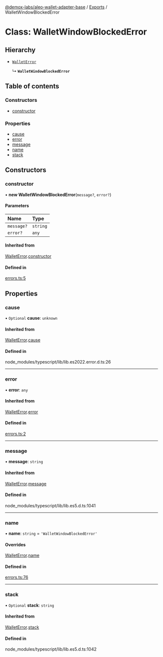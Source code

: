 [@demox-labs/aleo-wallet-adapter-base](../README.md) / [Exports](../modules.md) / WalletWindowBlockedError

# Class: WalletWindowBlockedError

## Hierarchy

- [`WalletError`](WalletError.md)

  ↳ **`WalletWindowBlockedError`**

## Table of contents

### Constructors

- [constructor](WalletWindowBlockedError.md#constructor)

### Properties

- [cause](WalletWindowBlockedError.md#cause)
- [error](WalletWindowBlockedError.md#error)
- [message](WalletWindowBlockedError.md#message)
- [name](WalletWindowBlockedError.md#name)
- [stack](WalletWindowBlockedError.md#stack)

## Constructors

### constructor

• **new WalletWindowBlockedError**(`message?`, `error?`)

#### Parameters

| Name | Type |
| :------ | :------ |
| `message?` | `string` |
| `error?` | `any` |

#### Inherited from

[WalletError](WalletError.md).[constructor](WalletError.md#constructor)

#### Defined in

[errors.ts:5](https://github.com/demox-labs/aleo-wallet-adapter/blob/77a8a54/packages/core/base/errors.ts#L5)

## Properties

### cause

• `Optional` **cause**: `unknown`

#### Inherited from

[WalletError](WalletError.md).[cause](WalletError.md#cause)

#### Defined in

node_modules/typescript/lib/lib.es2022.error.d.ts:26

___

### error

• **error**: `any`

#### Inherited from

[WalletError](WalletError.md).[error](WalletError.md#error)

#### Defined in

[errors.ts:2](https://github.com/demox-labs/aleo-wallet-adapter/blob/77a8a54/packages/core/base/errors.ts#L2)

___

### message

• **message**: `string`

#### Inherited from

[WalletError](WalletError.md).[message](WalletError.md#message)

#### Defined in

node_modules/typescript/lib/lib.es5.d.ts:1041

___

### name

• **name**: `string` = `'WalletWindowBlockedError'`

#### Overrides

[WalletError](WalletError.md).[name](WalletError.md#name)

#### Defined in

[errors.ts:76](https://github.com/demox-labs/aleo-wallet-adapter/blob/77a8a54/packages/core/base/errors.ts#L76)

___

### stack

• `Optional` **stack**: `string`

#### Inherited from

[WalletError](WalletError.md).[stack](WalletError.md#stack)

#### Defined in

node_modules/typescript/lib/lib.es5.d.ts:1042

